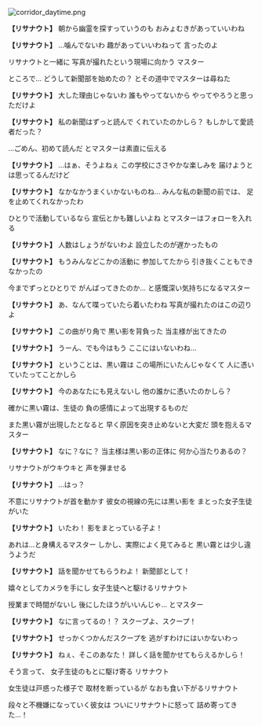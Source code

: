 
![corridor_daytime.png](../images/backgrounds/corridor_daytime.png)

**【リサナウト】**
朝から幽霊を探すっていうのも
おみょむきがあっていいわね

**【リサナウト】**
…噛んでないわ
趣があっていいわねって
言ったのよ

リサナウトと一緒に
写真が撮れたという現場に向かう
マスター

ところで…
どうして新聞部を始めたの？
とその道中でマスターは尋ねた

**【リサナウト】**
大した理由じゃないわ
誰もやってないから
やってやろうと思っただけよ

**【リサナウト】**
私の新聞はずっと読んで
くれていたのかしら？
もしかして愛読者だった？

…ごめん、初めて読んだ
とマスターは素直に伝える

**【リサナウト】**
…はぁ、そうよねぇ
この学校にささやかな楽しみを
届けようとは思ってるんだけど

**【リサナウト】**
なかなかうまくいかないものね…
みんな私の新聞の前では、
足を止めてくれなかったわ

ひとりで活動しているなら
宣伝とかも難しいよね
とマスターはフォローを入れる

**【リサナウト】**
人数はしょうがないわよ
設立したのが遅かったもの

**【リサナウト】**
もうみんなどこかの活動に
参加してたから
引き抜くこともできなかったの

今までずっとひとりで
がんばってきたのか…
と感慨深い気持ちになるマスター

**【リサナウト】**
あ、なんて喋っていたら着いたわね
写真が撮れたのはこの辺りよ

**【リサナウト】**
この曲がり角で
黒い影を背負った
当主様が出てきたの

**【リサナウト】**
うーん、でも今はもう
ここにはいないわね…

**【リサナウト】**
ということは、黒い霧は
この場所にいたんじゃなくて
人に憑いていたってことかしら

**【リサナウト】**
今のあなたにも見えないし
他の誰かに憑いたのかしら？

確かに黒い霧は、生徒の
負の感情によって出現するものだ

また黒い霧が出現したとなると
早く原因を突き止めないと大変だ
頭を抱えるマスター

**【リサナウト】**
なに？なに？
当主様は黒い影の正体に
何か心当たりあるの？

リサナウトがウキウキと
声を弾ませる

**【リサナウト】**
…はっ？

不意にリサナウトが首を動かす
彼女の視線の先には黒い影を
まとった女子生徒がいた

**【リサナウト】**
いたわ！
影をまとっている子よ！

あれは…と身構えるマスター
しかし、実際によく見てみると
黒い霧とは少し違うようだ

**【リサナウト】**
話を聞かせてもらうわよ！
新聞部として！

嬉々としてカメラを手にし
女子生徒へと駆けるリサナウト

授業まで時間がないし
後にしたほうがいいんじゃ…
とマスター

**【リサナウト】**
なに言ってるの！？
スクープよ、スクープ！

**【リサナウト】**
せっかくつかんだスクープを
逃がすわけにはいかないわっ

**【リサナウト】**
ねぇ、そこのあなた！
詳しく話を聞かせてもらえるかしら！

そう言って、
女子生徒のもとに駆け寄る
リサナウト

女生徒は戸惑った様子で
取材を断っているが
なおも食い下がるリサナウト

段々と不機嫌になっていく彼女は
ついにリサナウトに怒って
詰め寄ってきた…！